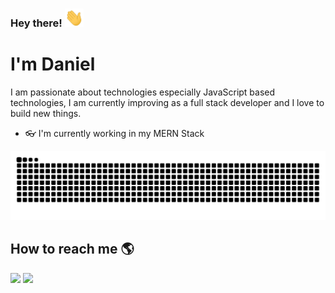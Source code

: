 ### Hey there! <img src="https://github.com/ABSphreak/ABSphreak/blob/master/gifs/Hi.gif" width="30px"> <h1>I'm Daniel</h1> 

I am passionate about technologies especially JavaScript based technologies, I am currently improving as a full stack developer and I love to build new things.

- 👓 I'm currently working in my MERN Stack


<img src="https://raw.githubusercontent.com/artart222/artart222/output/github-contribution-grid-snake.svg">

## How to reach me 🌎
[![](https://img.shields.io/badge/LinkedIn-0E76A8?style=for-the-badge&logo=linkedin&logoColor=white)](https://www.linkedin.com/in/daniel-colmenares-7b9359204/)
[![](https://img.shields.io/badge/twitter-1DA1F2?style=for-the-badge&logo=twitter&logoColor=white)](https://twitter.com/DanielC1805)







